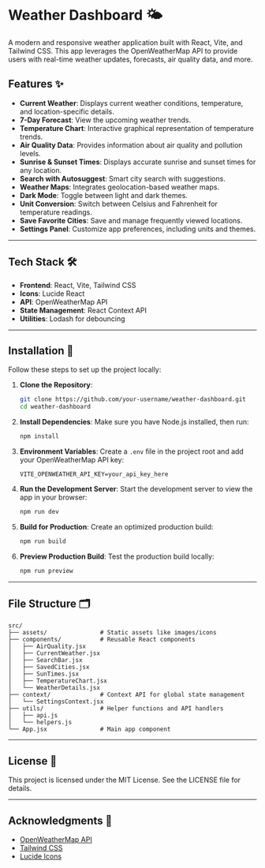 
# Weather Dashboard 🌤️

A modern and responsive weather application built with React, Vite, and Tailwind CSS. This app leverages the OpenWeatherMap API to provide users with real-time weather updates, forecasts, air quality data, and more.

## Features ✨

- **Current Weather**: Displays current weather conditions, temperature, and location-specific details.
- **7-Day Forecast**: View the upcoming weather trends.
- **Temperature Chart**: Interactive graphical representation of temperature trends.
- **Air Quality Data**: Provides information about air quality and pollution levels.
- **Sunrise & Sunset Times**: Displays accurate sunrise and sunset times for any location.
- **Search with Autosuggest**: Smart city search with suggestions.
- **Weather Maps**: Integrates geolocation-based weather maps.
- **Dark Mode**: Toggle between light and dark themes.
- **Unit Conversion**: Switch between Celsius and Fahrenheit for temperature readings.
- **Save Favorite Cities**: Save and manage frequently viewed locations.
- **Settings Panel**: Customize app preferences, including units and themes.

---

## Tech Stack 🛠️

- **Frontend**: React, Vite, Tailwind CSS
- **Icons**: Lucide React
- **API**: OpenWeatherMap API
- **State Management**: React Context API
- **Utilities**: Lodash for debouncing

---

## Installation 🚀

Follow these steps to set up the project locally:

1. **Clone the Repository**:
   ```bash
   git clone https://github.com/your-username/weather-dashboard.git
   cd weather-dashboard
   ```

2. **Install Dependencies**:
   Make sure you have Node.js installed, then run:
   ```bash
   npm install
   ```

3. **Environment Variables**:
   Create a `.env` file in the project root and add your OpenWeatherMap API key:
   ```env
   VITE_OPENWEATHER_API_KEY=your_api_key_here
   ```

4. **Run the Development Server**:
   Start the development server to view the app in your browser:
   ```bash
   npm run dev
   ```

5. **Build for Production**:
   Create an optimized production build:
   ```bash
   npm run build
   ```

6. **Preview Production Build**:
   Test the production build locally:
   ```bash
   npm run preview
   ```

---

## File Structure 🗂️

```
src/
├── assets/               # Static assets like images/icons
├── components/           # Reusable React components
│   ├── AirQuality.jsx
│   ├── CurrentWeather.jsx
│   ├── SearchBar.jsx
│   ├── SavedCities.jsx
│   ├── SunTimes.jsx
│   ├── TemperatureChart.jsx
│   └── WeatherDetails.jsx
├── context/              # Context API for global state management
│   └── SettingsContext.jsx
├── utils/                # Helper functions and API handlers
│   ├── api.js
│   └── helpers.js
└── App.jsx               # Main app component
```

---

## License 📜

This project is licensed under the MIT License. See the LICENSE file for details.

---

## Acknowledgments 🙌

- [OpenWeatherMap API](https://openweathermap.org/)
- [Tailwind CSS](https://tailwindcss.com/)
- [Lucide Icons](https://lucide.dev/)

